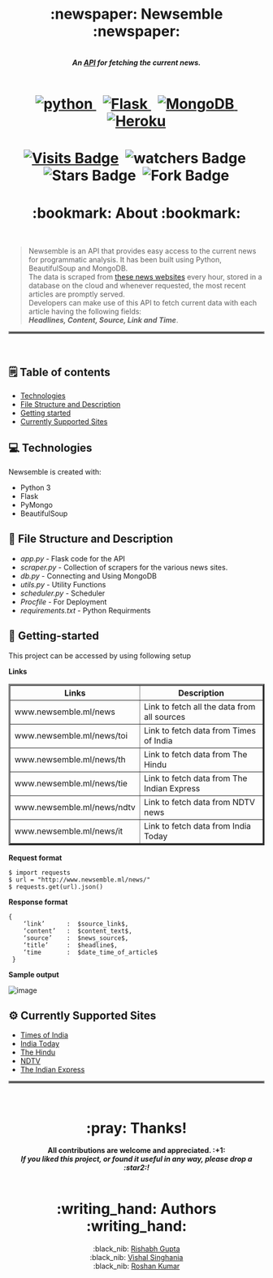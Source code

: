 <h1 align="center"> :newspaper: Newsemble :newspaper: </h1>
<p align="center">
  <br>
	<b><i>An <a href="http://www.newsemble.ml/news/">API</a> for fetching the current news.</b></i>
  <br><br>
</p>

<h1 align="center">
<a href="https://www.python.org"> <img alt = "python" src= "https://img.shields.io/badge/Python-FFD43B?style=for-the-badge&logo=python&logoColor=darkgreen"/> </a>&nbsp; 
<a href="https://palletsprojects.com/p/flask/"> <img alt="Flask" src="https://img.shields.io/badge/flask-%23000.svg?style=for-the-badge&logo=flask&logoColor=white"/> </a> &nbsp; 
<a href="https://www.mongodb.com/"> <img alt="MongoDB" src ="https://img.shields.io/badge/MongoDB-%234ea94b.svg?style=for-the-badge&logo=mongodb&logoColor=white"/>&nbsp; </a>
<a href="https://www.heroku.com/"> <img alt="Heroku" src="https://img.shields.io/badge/heroku-%23430098.svg?style=for-the-badge&logo=heroku&logoColor=white"/> </a>
</h1>


<h1 align = "center">
	

[![Visits Badge](https://badges.pufler.dev/visits/rg089/newsemble)](https://badges.pufler.dev)&nbsp; 
![watchers Badge](https://img.shields.io/github/watchers/roshankumarg529/Data.svg)&nbsp;
![Stars Badge](https://img.shields.io/github/stars/rg089/newsemble.svg)&nbsp;
![Fork Badge](https://img.shields.io/github/forks/rg089/newsemble.svg)
	
</h1>



<h1 align="center"> :bookmark: About :bookmark: </h1><br>

> Newsemble is an API that provides easy access to the current news for programmatic analysis. It has been built using Python, BeautifulSoup and MongoDB.<br> 
  The data is scraped from [these news websites](#gear-currently-supported-sites) every hour, stored in a database on the cloud and whenever requested, the most recent articles are promptly served.<br>
  Developers can make use of this API to fetch current data with each article having the following fields: <br>***Headlines, Content, Source, Link and Time***.  

<hr style="border:2px solid gray"> </hr><br>

## :spiral_notepad: Table of contents
* [Technologies](#computer-technologies)
* [File Structure and Description](#open_file_folder-file-structure-and-description)
* [Getting started](#rocket-getting-started)
* [Currently Supported Sites](#gear-currently-supported-sites)


## :computer: Technologies
Newsemble is created with:

* Python 3
* Flask
* PyMongo
* BeautifulSoup

## :open_file_folder: File Structure and Description

* *app.py* - Flask code for the API
* *scraper.py*  - Collection of scrapers for the various news sites.
* *db.py* - Connecting and Using MongoDB
* *utils.py* - Utility Functions
* *scheduler.py* - Scheduler 
* *Procfile* - For Deployment
* *requirements.txt* - Python Requirments 

## :rocket: Getting-started
This project can be accessed by using following setup

**Links**

<TABLE BORDER="3">
	<TH>Links </TH>
       <TH>Description</TH>
	
   <TR>
      <TD>www.newsemble.ml/news</TD>
      <TD>Link to fetch all the data from all sources</TD>
   </TR>
  <TR>
      <TD>www.newsemble.ml/news/toi</TD>
      <TD>Link to fetch data from Times of India </TD>
  </TR>
<TR>
      <TD>www.newsemble.ml/news/th</TD>
      <TD>Link to fetch data from The Hindu </TD>
  </TR>
 <TR>
      <TD>www.newsemble.ml/news/tie</TD>
      <TD>Link to fetch data from The Indian Express </TD>
  </TR>
 <TR>
      <TD>www.newsemble.ml/news/ndtv</TD>
      <TD>Link to fetch data from NDTV news </TD>
  </TR>
<TR>
      <TD>www.newsemble.ml/news/it</TD>
      <TD>Link to fetch data from India Today </TD>
  </TR>
  
</TABLE>


**Request format**
```
$ import requests
$ url = "http://www.newsemble.ml/news/"
$ requests.get(url).json()
```

**Response format**
```
{   
    ‘link’      :  $source_link$,
    ‘content’   :  $content_text$,    
    ‘source’    :  $news_source$,
    ‘title’     :  $headline$, 
    ‘time       :  $date_time_of_article$  
 }
```
**Sample output**

![image](https://user-images.githubusercontent.com/52444089/125032819-1f5b3580-e0ac-11eb-9662-efa79dc0e099.png)

## :gear: Currently Supported Sites
* [Times of India](https://timesofindia.indiatimes.com/news)
* [India Today](https://www.indiatoday.in/)
* [The Hindu](https://www.thehindu.com/)
* [NDTV](https://www.ndtv.com/)
* [The Indian Express](https://indianexpress.com/)

<hr style="border:2px solid gray"> </hr><br>

<h1 align="center">:pray: Thanks!</h1>

<p align="center">
  <b>All contributions are welcome and appreciated. :+1: </b><br>
	<b><i>If you liked this project, or found it useful in any way, please drop a :star2:!</b></i><br><br>
</p>

<h1 align="center"> :writing_hand: Authors :writing_hand: </h1>

<p align="center">
	  :black_nib: <a href="https://github.com/rg089">Rishabh Gupta</a><br>
	  :black_nib: <a href="https://github.com/vishalvvs">Vishal Singhania</a><br>
	  :black_nib: <a href="https://github.com/roshankumarg529">Roshan Kumar</a><br>
</p>
